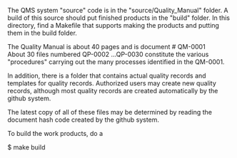 The QMS system "source" code is in the "source/Quality_Manual" folder.
A build of this source should put finished products in the "build" folder.
In this directory, find a Makefile that supports making the products
and putting them in the build folder.

The Quality Manual is about 40 pages and is document #  QM-0001  
About 30 files numbered QP-0002 ...QP-0030  constitute the various
"procedures" carrying out the many processes identified in the QM-0001.

In addition, there is a folder that contains actual quality records and
templates for quality records.  Authorized users may create new quality records,
although most quality records are created automatically by the github system.

The latest copy of all of these files may be determined by reading the document
hash code created by the github system.


To build the work products, do a 

$ make build


